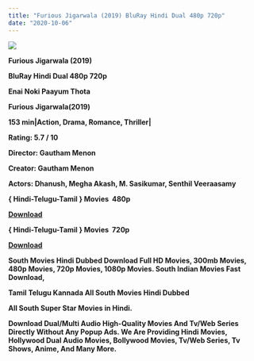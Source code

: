 ```yaml
---
title: "Furious Jigarwala (2019) BluRay Hindi Dual 480p 720p"
date: "2020-10-06"
---
```


[**![](https://1.bp.blogspot.com/-xvNb4l6vpVk/Xztdu44N5PI/AAAAAAAAEbg/0ztAqLeZ4fsly_TZ7V2S-CIrmneyhA1PwCLcBGAsYHQ/s1600/images{2deb609f52c527dc8b4fbab26c6d0bae2964b23de7178cabf97238dc1868ff55}252824{2deb609f52c527dc8b4fbab26c6d0bae2964b23de7178cabf97238dc1868ff55}2529-{2deb609f52c527dc8b4fbab26c6d0bae2964b23de7178cabf97238dc1868ff55}2B1.webp)**](https://1.bp.blogspot.com/-xvNb4l6vpVk/Xztdu44N5PI/AAAAAAAAEbg/0ztAqLeZ4fsly_TZ7V2S-CIrmneyhA1PwCLcBGAsYHQ/s1600/images{2deb609f52c527dc8b4fbab26c6d0bae2964b23de7178cabf97238dc1868ff55}252824{2deb609f52c527dc8b4fbab26c6d0bae2964b23de7178cabf97238dc1868ff55}2529-{2deb609f52c527dc8b4fbab26c6d0bae2964b23de7178cabf97238dc1868ff55}2B1.webp)

 **Furious Jigarwala (2019)**

**BluRay Hindi Dual 480p 720p** 

**Enai Noki Paayum Thota**

 **Furious Jigarwala(2019)**

**153 min|Action, Drama, Romance, Thriller|**

**Rating: 5.7 / 10** 

**Director: Gautham Menon**

**Creator: Gautham Menon**

**Actors: Dhanush, Megha Akash, M. Sasikumar, Senthil Veeraasamy**

**{ Hindi-Telugu-Tamil } Movies  480p**

[**Download**](https://myglinks.xyz/8554)

**{ Hindi-Telugu-Tamil } Movies  720p**

[**Download**](https://myglinks.xyz/8555)

 **South Movies Hindi Dubbed Download Full HD Movies, 300mb Movies, 480p Movies, 720p Movies, 1080p Movies. South Indian Movies Fast Download,**

**Tamil Telugu Kannada All South Movies Hindi Dubbed**

**All South Super Star Movies in Hindi.**

**Download Dual/Multi Audio High-Quality Movies And Tv/Web Series Directly Without Any Popup Ads. We Are Providing Hindi Movies, Hollywood Dual Audio Movies, Bollywood Movies, Tv/Web Series, Tv Shows, Anime, And Many More.**
